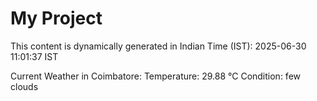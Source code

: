 # My Project

This content is dynamically generated in Indian Time (IST): 2025-06-30 11:01:37 IST


Current Weather in Coimbatore:
Temperature: 29.88 °C
Condition: few clouds
